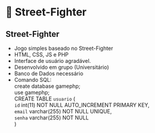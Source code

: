 # :boxing_glove: Street-Fighter

##  Street-Fighter  
- Jogo simples baseado no Street-Fighter
- HTML, CSS, JS e PHP
- Interface de usuário agradável.
- Desenvolvido em grupo (Universitário)
- Banco de Dados necessário
- Comando SQL:
<br>create database gamephp;
<br>use gamephp;
<br>CREATE TABLE `usuario` (
<br>`id` int(11) NOT NULL AUTO_INCREMENT PRIMARY KEY,
<br>`email` varchar(255) NOT NULL UNIQUE,
<br>`senha` varchar(255) NOT NULL
<br>)
##
